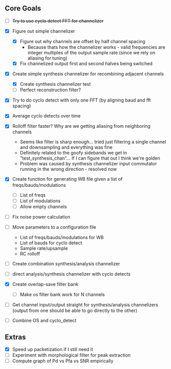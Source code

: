 Core Goals
----------
- [ ] ~~Try to use cyclo detect FFT for channelizer~~
- [X] Figure out simple channelizer
    - [X] Figure out why channels are offset by half channel spacing
        - Because thats how the channelizer works - valid frequencies are integer multiples of the output sample rate (since we rely on aliasing for tuning)
    - [X] Fix channelized output first and second halves being switched
- [X] Create simple synthesis channelizer for recombining adjacent channels
    - [X] Create synthesis channelizer test
    - [ ] Perfect reconstruction filter?
- [X] Try to do cyclo detect with only one FFT (by aligning baud and fft spacing)
- [X] Average cyclo detects over time
- [X] Rolloff filter faster? Why are we getting aliasing from neighboring channels
    - Seems like filter is sharp enough... tried just filtering a single channel and downsampling and everything was fine
    - Definitely related to the goofy sidebands we get in "test_synthesis_chan"... If I can figure that out I think we're golden
    - Problem was caused by synthesis channelizer input commutator running in the wrong direction - resolved now
- [X] Create function for generating WB file given a list of freqs/bauds/modulations
    - [ ] List of freqs
    - [ ] List of modulations
    - [ ] Allow empty channels
- [ ] Fix noise power calculation
- [ ] Move parameters to a configuration file
    - List of freqs/bauds/modulations for WB
    - List of bauds for cyclo detect
    - Sample rate/upsample
    - RC rolloff
- [ ] Create combination synthesis/analysis channelizer
- [ ] direct analysis/synthesis channelizer with cyclo detects
- [X] Create overlap-save filter bank
    - [ ] Make os filter bank work for N channels
- [ ] Get channel input/output straight for synthesis/analysis channelizers (output from one should be able to go directly to the other)
- [ ] Combine OS and cyclo_detect


Extras
------
- [X] Speed up packetization if I still need it
- [ ] Experiment with morphological filter for peak extraction
- [ ] Compute graph of Pd vs Pfa vs SNR empirically
